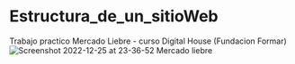 # Estructura_de_un_sitioWeb
Trabajo practico Mercado Liebre - curso Digital House (Fundacion Formar)
![Screenshot 2022-12-25 at 23-36-52 Mercado liebre](https://user-images.githubusercontent.com/92597147/209492451-12e13209-a523-4e3e-a8c4-948accd9739b.png)
